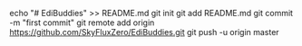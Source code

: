 echo "# EdiBuddies" >> README.md
git init
git add README.md
git commit -m "first commit"
git remote add origin https://github.com/SkyFluxZero/EdiBuddies.git
git push -u origin master
